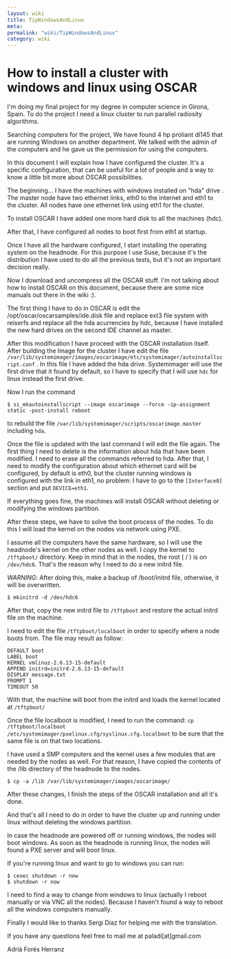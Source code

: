```yaml
---
layout: wiki
title: TipWindowsAndLinux
meta: 
permalink: "wiki/TipWindowsAndLinux"
category: wiki
---
```

<!-- Name: TipWindowsAndLinux -->
<!-- Version: 1 -->
<!-- Author: jparpail -->

# How to install a cluster with windows and linux using OSCAR

I'm doing my final project for my degree in computer science in Girona, Spain. To do the project I need a linux cluster to run parallel radiosity algorithms. 

Searching computers for the project, We have found 4 hp proliant dl145 that are running Windows on another department. We talked with the admin of the computers and he gave us the permission for using the computers.

In this document I will explain how I have configured the cluster. It's a specific configuration, that can be useful for a lot of people and a way to know a little bit more about OSCAR possibilities.

The beginning... I have the machines with windows installed on "hda" drive . The master node have two ethernet links, eth0 to the internet and eth1 to the cluster. All nodes have one ethernet link using  eth1 for the cluster.

To install OSCAR I have added one more hard disk to all the machines (hdc).

After that, I have configured all nodes to boot first from eth1 at startup.

Once I have all the hardware configured, I start installing the operating system on the headnode. For this purpose I use Suse, because it's the distribution I have used to do all the previous tests, but it's not an important decision really.

Now I download and uncompress all the OSCAR stuff. I'm not talking about how to install OSCAR on this document, because there are some nice manuals out there in the wiki :).

The first thing I have to do in OSCAR is edit the /opt/oscar/oscarsamples/ide.disk file and replace  ext3 file system with reiserfs  and replace all the hda acurrencies by hdc, because I have installed the new hard drives on the second IDE channel as master.

After this modification I have proceed with the OSCAR installation itself. After building the Image for the cluster I have edit the file `/var/lib/systemimager/images/oscarimage/etc/systemimager/autoinstallscript.conf` . In this file I have added the hda drive. Systemimager will use the first drive that it found by default, so I have to specify that I will use `hdc` for linux instead the first drive.

Now I run the command 

    $ si_mkautoinstallscript --image oscarimage --force -ip-assignment static -post-install reboot 

to rebuild the file  `/var/lib/systemimager/scripts/oscarimage.master` including `hda`.

Once the file is updated with the last command I will edit  the file again. The first thing I need to delete is the information about hda that have been modified. I need to erase all the commands referred to hda. After that, I need to modify the configuration about which ethernet card will be configured, by default is eth0, but the cluster running windows is configured with the link in eth1, no problem: I have to go to the `[Interface0]` section and  put `DEVICE=eth1`.

If everything goes fine, the machines will install OSCAR without deleting or modifying the windows partition.

After these steps, we have to solve the boot process of the nodes. To do this I will load the kernel on the nodes via network using PXE.

I assume all the computers have the same hardware, so I will use the headnode's kernel on the other nodes as well. I copy the kernel to `/tftpboot/` directory. Keep in mind that  in the nodes, the root ( / ) is on `/dev/hdc6`. That's the reason why I need to do a new initrd file. 

*WARNING*: After doing this, make a backup of /boot/initrd file, otherwise, it will be overwritten.


    $ mkinitrd -d /dev/hdc6

After that, copy the new initrd file to `/tftpboot` and restore the actual initrd file on the machine.

I need to edit the file `/tftpboot/localboot` in order to specify where a node boots from. The file may result as follow:

    DEFAULT boot
    LABEL boot
    KERNEL vmlinuz-2.6.13-15-default
    APPEND initrd=initrd-2.6.13-15-default 
    DISPLAY message.txt
    PROMPT 1
    TIMEOUT 50

With that, the machine will boot from the initrd and loads the kernel located at `/tftpboot/`

Once the file localboot is modified, I need to run the command:   `cp /tftpboot/localboot /etc/systemimager/pxelinux.cfg/syslinux.cfg.localboot` to be sure that the same file is on that two locations.

I have used a SMP computers and the kernel uses a few modules that are needed by  the nodes as well. For that reason, I have copied the contents of the /lib directory of the headnode to the nodes.

    $ cp -a /lib /var/lib/systemimager/images/oscarimage/

After these changes, I finish the steps of the OSCAR installation and all it's done.

And  that's all I need to do in order to have the cluster up and running under linux without deleting the windows partition.

In case the headnode are powered off or running windows, the nodes will boot windows. As soon as the headnode is running linux, the nodes will found a PXE server and will boot linux.

If you're running linux and want to go to windows you can run:

    $ cexec shutdown -r now
    $ shutdown -r now

I need to find a way to  change from windows to linux (actually I reboot manually or via VNC all the nodes). Because I  haven't found a way to reboot all the windows computers manually.

Finally I would like to thanks Sergi Diaz for helping me with the translation.

If you have any questions feel free to mail me at paladi[at]gmail.com

Adrià Forés Herranz
